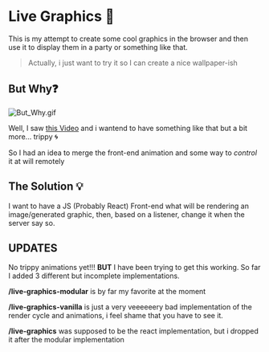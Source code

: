 # Live Graphics :sparkler:

This is my attempt to create some cool graphics in the browser and then use it to display them in a party or something like that.

> Actually, i just want to try it so I can create a nice wallpaper-ish

## But Why:question:

![But_Why.gif](https://media.giphy.com/media/1M9fmo1WAFVK0/giphy.gif)

Well, I saw [this Video](https://www.youtube.com/watch?v=6ucTdeRcr0k) and i wantend to have something like that but a bit more... trippy :cyclone:

So I had an idea to merge the front-end animation and some way to _control_ it at will remotely

##  The Solution :bulb:

I want to have a JS (Probably React) Front-end what will be rendering an image/generated graphic, then, based on a listener, change it when the server say so.

## UPDATES

No trippy animations yet!!! **BUT** I have been trying to get this working. So far I added 3 different but incomplete implementations. 

**/live-graphics-modular** is by far my favorite at the moment

**/live-graphics-vanilla** is just a very veeeeeery bad implementation of the render cycle and animations, i feel shame that you have to see it.

**/live-graphics** was supposed to be the react implementation, but i dropped it after the modular implementation

